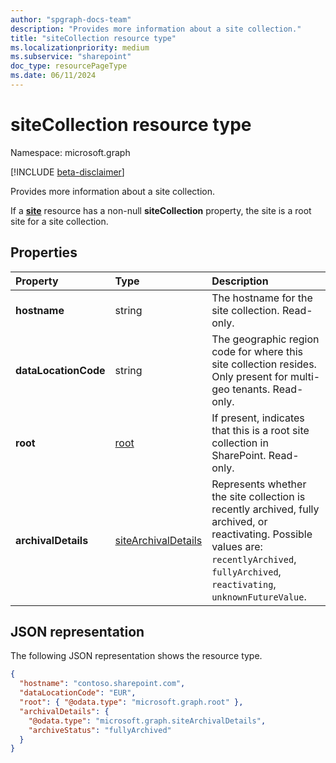 ```yaml
---
author: "spgraph-docs-team"
description: "Provides more information about a site collection."
title: "siteCollection resource type"
ms.localizationpriority: medium
ms.subservice: "sharepoint"
doc_type: resourcePageType
ms.date: 06/11/2024
---
```


# siteCollection resource type

Namespace: microsoft.graph

[!INCLUDE [beta-disclaimer](../../includes/beta-disclaimer.md)]

Provides more information about a site collection.

If a [**site**](site.md) resource has a non-null **siteCollection** property, the site is a root site for a site collection.

## Properties

| Property             | Type     | Description                                                                         |
| :------------------- | :------- | :---------------------------------------------------------------------------------- |
| **hostname**         | string   | The hostname for the site collection. Read-only.                                    |
| **dataLocationCode** | string   | The geographic region code for where this site collection resides. Only present for multi-geo tenants. Read-only.       |
| **root**             | [root][] | If present, indicates that this is a root site collection in SharePoint. Read-only. |
| **archivalDetails**  | [siteArchivalDetails][] | Represents whether the site collection is recently archived, fully archived, or reactivating. Possible values are: `recentlyArchived`, `fullyArchived`, `reactivating`, `unknownFutureValue`.  |


## JSON representation

The following JSON representation shows the resource type.

<!-- {
  "blockType": "resource",
  "optionalProperties": [
    "dataLocationCode", "root"
  ],
  "@odata.type": "microsoft.graph.siteCollection"
}-->

```json
{
  "hostname": "contoso.sharepoint.com",
  "dataLocationCode": "EUR",
  "root": { "@odata.type": "microsoft.graph.root" },
  "archivalDetails": {
    "@odata.type": "microsoft.graph.siteArchivalDetails",
    "archiveStatus": "fullyArchived"
  }
}
```

[root]: root.md
[siteArchivalDetails]: sitearchivaldetails.md

<!-- uuid: 8fcb5dbc-d5aa-4681-8e31-b001d5168d79
2015-10-25 14:57:30 UTC -->

<!--
{
  "type": "#page.annotation",
  "description": "",
  "keywords": "",
  "section": "documentation",
  "tocPath": "",
  "suppressions": []
}
-->
